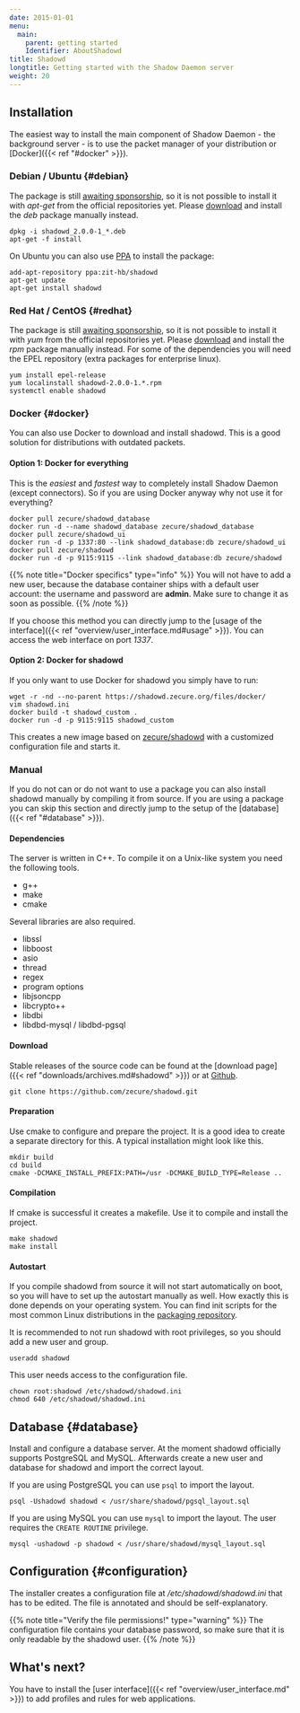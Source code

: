 ```yaml
---
date: 2015-01-01
menu:
  main:
    parent: getting started
    Identifier: AboutShadowd
title: Shadowd
longtitle: Getting started with the Shadow Daemon server
weight: 20
---
```


## Installation

The easiest way to install the main component of Shadow Daemon - the background server - is to use the packet manager of your distribution or [Docker]({{< ref "#docker" >}}).

### Debian / Ubuntu {#debian}

The package is still [awaiting sponsorship](https://bugs.debian.org/cgi-bin/bugreport.cgi?bug=776012), so it is not possible to install it with *apt-get* from the official repositories yet.
Please [download](https://shadowd.zecure.org/files/debian/) and install the *deb* package manually instead.

    dpkg -i shadowd_2.0.0-1_*.deb
    apt-get -f install

On Ubuntu you can also use [PPA](https://help.ubuntu.com/community/PPA) to install the package:

    add-apt-repository ppa:zit-hb/shadowd
    apt-get update
    apt-get install shadowd

### Red Hat / CentOS {#redhat}

The package is still [awaiting sponsorship](https://bugzilla.redhat.com/show_bug.cgi?id=1185662), so it is not possible to install it with *yum* from the official repositories yet.
Please [download](https://shadowd.zecure.org/files/redhat/) and install the *rpm* package manually instead.
For some of the dependencies you will need the EPEL repository (extra packages for enterprise linux).

    yum install epel-release
    yum localinstall shadowd-2.0.0-1.*.rpm
    systemctl enable shadowd

### Docker {#docker}

You can also use Docker to download and install shadowd.
This is a good solution for distributions with outdated packets.

#### Option 1: Docker for everything

This is the *easiest* and *fastest* way to completely install Shadow Daemon (except connectors).
So if you are using Docker anyway why not use it for everything?

    docker pull zecure/shadowd_database
    docker run -d --name shadowd_database zecure/shadowd_database
    docker pull zecure/shadowd_ui
    docker run -d -p 1337:80 --link shadowd_database:db zecure/shadowd_ui
    docker pull zecure/shadowd
    docker run -d -p 9115:9115 --link shadowd_database:db zecure/shadowd

{{% note title="Docker specifics" type="info" %}}
You will not have to add a new user, because the database container ships with a default user account: the username and password are **admin**.
Make sure to change it as soon as possible.
{{% /note %}}

If you choose this method you can directly jump to the [usage of the interface]({{< ref "overview/user_interface.md#usage" >}}).
You can access the web interface on port *1337*.

#### Option 2: Docker for shadowd

If you only want to use Docker for shadowd you simply have to run:

    wget -r -nd --no-parent https://shadowd.zecure.org/files/docker/
    vim shadowd.ini
    docker build -t shadowd_custom .
    docker run -d -p 9115:9115 shadowd_custom

This creates a new image based on [zecure/shadowd](https://registry.hub.docker.com/u/zecure/shadowd/) with a customized configuration file and starts it.

### Manual

If you do not can or do not want to use a package you can also install shadowd manually by compiling it from source.
If you are using a package you can skip this section and directly jump to the setup of the [database]({{< ref "#database" >}}).

#### Dependencies

The server is written in C++. To compile it on a Unix-like system you need the following tools.

 * g++
 * make
 * cmake

Several libraries are also required.

 * libssl
 * libboost
  * asio
  * thread
  * regex
  * program options
 * libjsoncpp
 * libcrypto++
 * libdbi
 * libdbd-mysql / libdbd-pgsql

#### Download

Stable releases of the source code can be found at the [download page]({{< ref "downloads/archives.md#shadowd" >}}) or at <a target="_blank" href="https://github.com/zecure/shadowd">Github</a>.

    git clone https://github.com/zecure/shadowd.git

#### Preparation

Use cmake to configure and prepare the project.
It is a good idea to create a separate directory for this.
A typical installation might look like this.

    mkdir build
    cd build
    cmake -DCMAKE_INSTALL_PREFIX:PATH=/usr -DCMAKE_BUILD_TYPE=Release ..

#### Compilation

If cmake is successful it creates a makefile.
Use it to compile and install the project.

    make shadowd
    make install

#### Autostart

If you compile shadowd from source it will not start automatically on boot, so you will have to set up the autostart manually as well.
How exactly this is done depends on your operating system.
You can find init scripts for the most common Linux distributions in the [packaging repository](https://github.com/zecure/packaging).

It is recommended to not run shadowd with root privileges, so you should add a new user and group.

    useradd shadowd

This user needs access to the configuration file.

    chown root:shadowd /etc/shadowd/shadowd.ini
    chmod 640 /etc/shadowd/shadowd.ini

## Database {#database}

Install and configure a database server.
At the moment shadowd officially supports PostgreSQL and MySQL.
Afterwards create a new user and database for shadowd and import the correct layout.

If you are using PostgreSQL you can use `psql` to import the layout.

    psql -Ushadowd shadowd < /usr/share/shadowd/pgsql_layout.sql

If you are using MySQL you can use `mysql` to import the layout. The user requires the `CREATE ROUTINE` privilege.

    mysql -ushadowd -p shadowd < /usr/share/shadowd/mysql_layout.sql

## Configuration {#configuration}

The installer creates a configuration file at */etc/shadowd/shadowd.ini* that has to be edited.
The file is annotated and should be self-explanatory.

{{% note title="Verify the file permissions!" type="warning" %}}
The configuration file contains your database password, so make sure that it is only readable by the shadowd user.
{{% /note %}}

## What's next?
You have to install the [user interface]({{< ref "overview/user_interface.md" >}}) to add profiles and rules for web applications.
